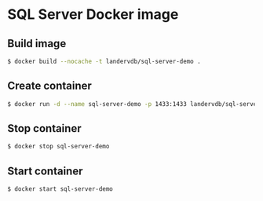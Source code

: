 # SQL Server Docker image

## Build image

```bash
$ docker build --nocache -t landervdb/sql-server-demo .
```

## Create container

```bash
$ docker run -d --name sql-server-demo -p 1433:1433 landervdb/sql-server-demo
```

## Stop container

```bash
$ docker stop sql-server-demo
```

## Start container

```bash
$ docker start sql-server-demo
```
